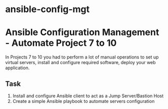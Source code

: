 # ansible-config-mgt

# Ansible Configuration Management - Automate Project 7 to 10

In Projects 7 to 10 you had to perform a lot of manual operations to set up virtual servers, install and configure required software, deploy your web application.


## Task

1. Install and configure Ansible client to act as a Jump Server/Bastion Host
2. Create a simple Ansible playbook to automate servers configuration


